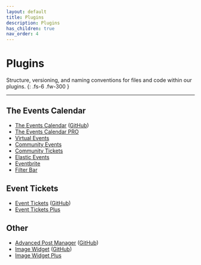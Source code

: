 ```yaml
---
layout: default
title: Plugins
description: Plugins
has_children: true
nav_order: 4
---
```


# Plugins

Structure, versioning, and naming conventions for files and code within our plugins.
{: .fs-6 .fw-300 }

---

## The Events Calendar

* [The Events Calendar](https://wordpress.org/plugins/the-events-calendar/) ([GitHub](https://github.com/the-events-calendar/the-events-calendar))
* [The Events Calendar PRO](https://theeventscalendar.com/product/wordpress-events-calendar-pro/)
* [Virtual Events](https://theeventscalendar.com/products/wordpress-virtual-events/)
* [Community Events](https://theeventscalendar.com/product/wordpress-community-events/)
* [Community Tickets](https://theeventscalendar.com/product/community-tickets/)
* [Elastic Events](https://theeventscalendar.com/product/elastic-events/)
* [Eventbrite](https://theeventscalendar.com/product/wordpress-eventbrite-tickets/)
* [Filter Bar](https://theeventscalendar.com/product/wordpress-events-filterbar/)

## Event Tickets

* [Event Tickets](https://wordpress.org/plugins/event-tickets/) ([GitHub](https://github.com/the-events-calendar/event-tickets))
* [Event Tickets Plus](https://theeventscalendar.com/product/wordpress-event-tickets-plus/)

## Other

* [Advanced Post Manager](https://wordpress.org/plugins/advanced-post-manager/) ([GitHub](https://github.com/the-events-calendar/advanced-post-manager))
* [Image Widget](https://wordpress.org/plugins/image-widget/) ([GitHub](https://github.com/the-events-calendar/image-widget))
* [Image Widget Plus](https://theeventscalendar.com/product/wordpress-image-widget-plus/)
